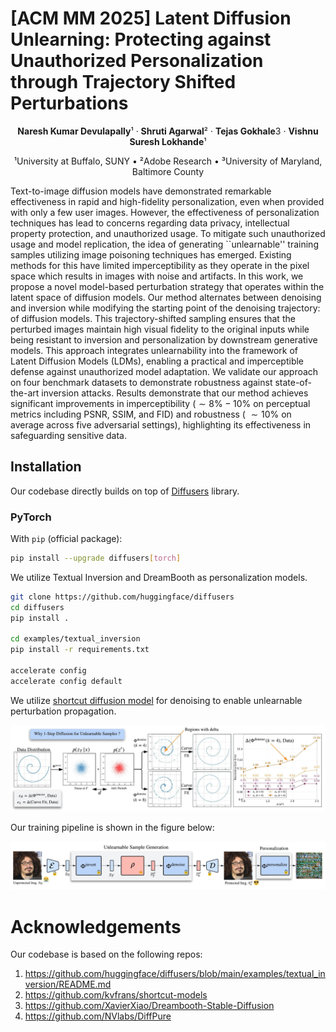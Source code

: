 # [ACM MM 2025] Latent Diffusion Unlearning: Protecting against Unauthorized Personalization through Trajectory Shifted Perturbations

<p align="center">
  <strong>Naresh Kumar Devulapally</strong>¹ &middot;  
  <strong>Shruti Agarwal</strong>² &middot; 
  <strong>Tejas Gokhale</strong>3 &middot; 
  <strong>Vishnu Suresh Lokhande</strong>¹
</p>

<p align="center">
  ¹University at Buffalo, SUNY &bull; ²Adobe Research &bull; ³University of Maryland, Baltimore County
</p>

Text-to-image diffusion models have demonstrated remarkable effectiveness in rapid and high-fidelity personalization, even when provided with only a few user images. However, the effectiveness of personalization techniques has lead to concerns regarding data privacy, intellectual property protection, and unauthorized usage. To mitigate such unauthorized usage and model replication, the idea of generating ``unlearnable'' training samples utilizing image poisoning techniques has emerged. Existing methods for this have limited imperceptibility as they operate in the pixel space which results in images with noise and artifacts. In this work, we propose a novel model-based perturbation strategy that operates within the latent space of diffusion models. Our method alternates between denoising and inversion while modifying the starting point of the denoising trajectory: of diffusion models. This trajectory-shifted sampling ensures that the perturbed images maintain high visual fidelity to the original inputs while being resistant to inversion and personalization by downstream generative models. This approach integrates unlearnability into the framework of Latent Diffusion Models (LDMs), enabling a practical and imperceptible defense against unauthorized model adaptation. We validate our approach on four benchmark datasets to demonstrate robustness against state-of-the-art inversion attacks. Results demonstrate that our method achieves significant improvements in imperceptibility ($\sim 8 \% -10\%$ on perceptual metrics including PSNR, SSIM, and FID) and robustness ( $\sim 10\%$ on average across five adversarial settings), highlighting its effectiveness in safeguarding sensitive data.

## Installation

Our codebase directly builds on top of [Diffusers](https://github.com/huggingface/diffusers) library.

### PyTorch

With `pip` (official package):

```bash
pip install --upgrade diffusers[torch]
```

We utilize Textual Inversion and DreamBooth as personalization models.

```bash
git clone https://github.com/huggingface/diffusers
cd diffusers
pip install .

cd examples/textual_inversion
pip install -r requirements.txt

accelerate config
accelerate config default
```

We utilize [shortcut diffusion model](https://arxiv.org/abs/2410.12557) for denoising to enable unlearnable perturbation propagation.

![Fig](./unlearnable_samples_code/figs/method_motivation.jpeg)

Our training pipeline is shown in the figure below:

![Fig](./unlearnable_samples_code/figs/training_updated.jpeg)

# Acknowledgements

Our codebase is based on the following repos:

1. https://github.com/huggingface/diffusers/blob/main/examples/textual_inversion/README.md
2. https://github.com/kvfrans/shortcut-models
3. https://github.com/XavierXiao/Dreambooth-Stable-Diffusion
4. https://github.com/NVlabs/DiffPure
